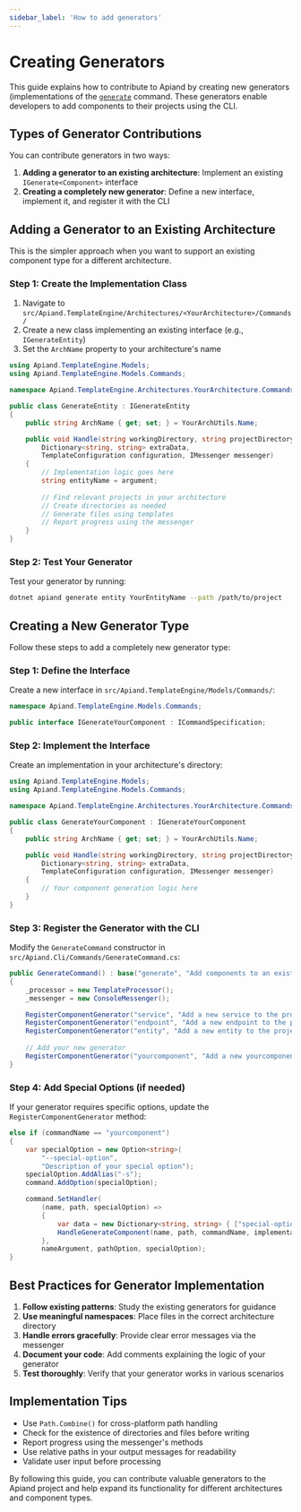 ```yaml
---
sidebar_label: 'How to add generators'
---
```


# Creating Generators 

This guide explains how to contribute to Apiand by creating new generators (implementations of the [`generate`](../components/generate) command. These generators enable developers to add components to their projects using the CLI.

## Types of Generator Contributions

You can contribute generators in two ways:

1. **Adding a generator to an existing architecture**: Implement an existing `IGenerate<Component>` interface
2. **Creating a completely new generator**: Define a new interface, implement it, and register it with the CLI

## Adding a Generator to an Existing Architecture

This is the simpler approach when you want to support an existing component type for a different architecture.

### Step 1: Create the Implementation Class

1. Navigate to `src/Apiand.TemplateEngine/Architectures/<YourArchitecture>/Commands/`
2. Create a new class implementing an existing interface (e.g., `IGenerateEntity`)
3. Set the `ArchName` property to your architecture's name

```csharp
using Apiand.TemplateEngine.Models;
using Apiand.TemplateEngine.Models.Commands;

namespace Apiand.TemplateEngine.Architectures.YourArchitecture.Commands;

public class GenerateEntity : IGenerateEntity
{
    public string ArchName { get; set; } = YourArchUtils.Name;

    public void Handle(string workingDirectory, string projectDirectory, string argument,
        Dictionary<string, string> extraData,
        TemplateConfiguration configuration, IMessenger messenger)
    {
        // Implementation logic goes here
        string entityName = argument;
        
        // Find relevant projects in your architecture
        // Create directories as needed
        // Generate files using templates
        // Report progress using the messenger
    }
}
```

### Step 2: Test Your Generator

Test your generator by running:

```bash
dotnet apiand generate entity YourEntityName --path /path/to/project
```

## Creating a New Generator Type

Follow these steps to add a completely new generator type:

### Step 1: Define the Interface

Create a new interface in `src/Apiand.TemplateEngine/Models/Commands/`:

```csharp
namespace Apiand.TemplateEngine.Models.Commands;

public interface IGenerateYourComponent : ICommandSpecification;
```

### Step 2: Implement the Interface

Create an implementation in your architecture's directory:

```csharp
using Apiand.TemplateEngine.Models;
using Apiand.TemplateEngine.Models.Commands;

namespace Apiand.TemplateEngine.Architectures.YourArchitecture.Commands;

public class GenerateYourComponent : IGenerateYourComponent
{
    public string ArchName { get; set; } = YourArchUtils.Name;

    public void Handle(string workingDirectory, string projectDirectory, string argument,
        Dictionary<string, string> extraData,
        TemplateConfiguration configuration, IMessenger messenger)
    {
        // Your component generation logic here
    }
}
```

### Step 3: Register the Generator with the CLI

Modify the `GenerateCommand` constructor in `src/Apiand.Cli/Commands/GenerateCommand.cs`:

```csharp
public GenerateCommand() : base("generate", "Add components to an existing project")
{
    _processor = new TemplateProcessor();
    _messenger = new ConsoleMessenger();

    RegisterComponentGenerator("service", "Add a new service to the project", typeof(IGenerateService));
    RegisterComponentGenerator("endpoint", "Add a new endpoint to the project", typeof(IGenerateEndpoint));
    RegisterComponentGenerator("entity", "Add a new entity to the project", typeof(IGenerateEntity));
    
    // Add your new generator
    RegisterComponentGenerator("yourcomponent", "Add a new yourcomponent to the project", typeof(IGenerateYourComponent));
}
```

### Step 4: Add Special Options (if needed)

If your generator requires specific options, update the `RegisterComponentGenerator` method:

```csharp
else if (commandName == "yourcomponent")
{
    var specialOption = new Option<string>(
        "--special-option",
        "Description of your special option");
    specialOption.AddAlias("-s");
    command.AddOption(specialOption);

    command.SetHandler(
        (name, path, specialOption) =>
        {
            var data = new Dictionary<string, string> { ["special-option"] = specialOption };
            HandleGenerateComponent(name, path, commandName, implementationType, data);
        },
        nameArgument, pathOption, specialOption);
}
```

## Best Practices for Generator Implementation

1. **Follow existing patterns**: Study the existing generators for guidance
2. **Use meaningful namespaces**: Place files in the correct architecture directory
3. **Handle errors gracefully**: Provide clear error messages via the messenger
4. **Document your code**: Add comments explaining the logic of your generator
5. **Test thoroughly**: Verify that your generator works in various scenarios

## Implementation Tips

- Use `Path.Combine()` for cross-platform path handling
- Check for the existence of directories and files before writing
- Report progress using the messenger's methods
- Use relative paths in your output messages for readability
- Validate user input before processing

By following this guide, you can contribute valuable generators to the Apiand project and help expand its functionality for different architectures and component types.